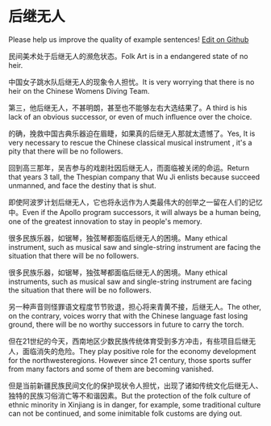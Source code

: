 # 后继无人

Please help us improve the quality of example sentences! [Edit on Github](https://github.com/jiyushe/jiyu-example-sentence-source/blob/main/chinese/houjiwuren.md)

<p><span class="chinese">民间美术处于后继无人的濒危状态。</span><span class="english">Folk Art is in a endangered state of no heir.</span></p>

<p><span class="chinese">中国女子跳水队后继无人的现象令人担忧。</span><span class="english">It is very worrying that there is no heir on the Chinese Womens Diving Team.</span></p>

<p><span class="chinese">第三，他后继无人，不甚明朗，甚至也不能够左右大选结果了。</span><span class="english">A third is his lack of an obvious successor, or even of much influence over the choice.</span></p>

<p><span class="chinese">的确，挽救中国古典乐器迫在眉睫，如果真的后继无人那就太遗憾了。</span><span class="english">Yes, It is very necessary to rescue the Chinese classical musical instrument , it's a pity that there will be no followers.</span></p>

<p><span class="chinese">回到高三那年，吴吉参与的戏剧社因后继无人，而面临被关闭的命运。</span><span class="english">Return that years 3 tall, the Thespian company that Wu Ji enlists because succeed unmanned, and face the destiny that is shut.</span></p>

<p><span class="chinese">即使阿波罗计划后继无人，它也将永远作为人类最伟大的创举之一留在人们的记忆中。</span><span class="english">Even if the Apollo program successors, it will always be a human being, one of the greatest innovation to stay in people's memory.</span></p>

<p><span class="chinese">很多民族乐器，如锯琴，独弦琴都面临后继无人的困境。</span><span class="english">Many ethical instrument, such as musical saw and single-string instrument are facing the situation that there will be no followers.</span></p>

<p><span class="chinese">很多民族乐器，如锯琴，独弦琴都面临后继无人的困境。</span><span class="english">Many ethical instruments, such as musical saw and single-string instrument are facing the situation that there will be no followers.</span></p>

<p><span class="chinese">另一种声音则怪罪语文程度节节败退，担心将来青黄不接，后继无人。</span><span class="english">The other, on the contrary, voices worry that with the Chinese language fast losing ground, there will be no worthy successors in future to carry the torch.</span></p>

<p><span class="chinese">但在21世纪的今天，西南地区少数民族传统体育受到多方冲击，有些项目后继无人，面临消失的危险。</span><span class="english">They play positive role for the economy development for the northwesteregions. However since 21 century, those sports suffer from many factors and some of them are becoming vanished.</span></p>

<p><span class="chinese">但是当前新疆民族民间文化的保护现状令人担忧，出现了诸如传统文化后继无人、独特的民族习俗消亡等不和谐因素。</span><span class="english">But the protection of the folk culture of ethnic minority in Xinjiang is in danger, for example, some traditional culture can not be continued, and some inimitable folk customs are dying out.</span></p>

